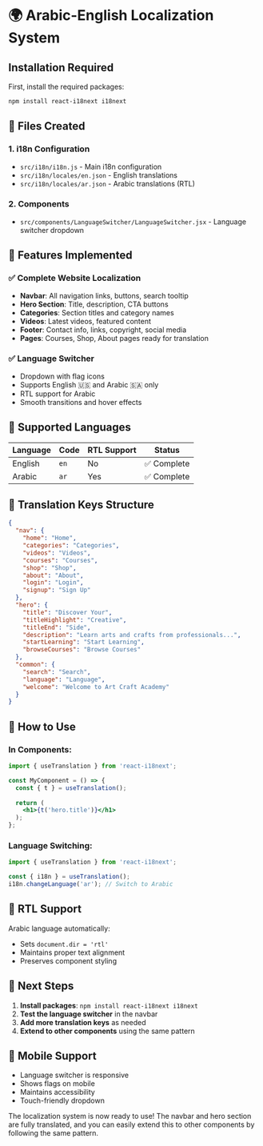 # 🌍 Arabic-English Localization System

## Installation Required

First, install the required packages:
```bash
npm install react-i18next i18next
```

## 📁 Files Created

### 1. **i18n Configuration**
- `src/i18n/i18n.js` - Main i18n configuration
- `src/i18n/locales/en.json` - English translations
- `src/i18n/locales/ar.json` - Arabic translations (RTL)

### 2. **Components**
- `src/components/LanguageSwitcher/LanguageSwitcher.jsx` - Language switcher dropdown

## 🚀 Features Implemented

### ✅ **Complete Website Localization**
- **Navbar**: All navigation links, buttons, search tooltip
- **Hero Section**: Title, description, CTA buttons
- **Categories**: Section titles and category names
- **Videos**: Latest videos, featured content
- **Footer**: Contact info, links, copyright, social media
- **Pages**: Courses, Shop, About pages ready for translation

### ✅ **Language Switcher**
- Dropdown with flag icons
- Supports English 🇺🇸 and Arabic 🇸🇦 only
- RTL support for Arabic
- Smooth transitions and hover effects

## 🎯 **Supported Languages**

| Language | Code | RTL Support | Status |
|----------|------|-------------|---------|
| English  | `en` | No          | ✅ Complete |
| Arabic   | `ar` | Yes         | ✅ Complete |

## 📝 **Translation Keys Structure**

```json
{
  "nav": {
    "home": "Home",
    "categories": "Categories", 
    "videos": "Videos",
    "courses": "Courses",
    "shop": "Shop",
    "about": "About",
    "login": "Login",
    "signup": "Sign Up"
  },
  "hero": {
    "title": "Discover Your",
    "titleHighlight": "Creative", 
    "titleEnd": "Side",
    "description": "Learn arts and crafts from professionals...",
    "startLearning": "Start Learning",
    "browseCourses": "Browse Courses"
  },
  "common": {
    "search": "Search",
    "language": "Language",
    "welcome": "Welcome to Art Craft Academy"
  }
}
```

## 🔧 **How to Use**

### In Components:
```jsx
import { useTranslation } from 'react-i18next';

const MyComponent = () => {
  const { t } = useTranslation();
  
  return (
    <h1>{t('hero.title')}</h1>
  );
};
```

### Language Switching:
```jsx
import { useTranslation } from 'react-i18next';

const { i18n } = useTranslation();
i18n.changeLanguage('ar'); // Switch to Arabic
```

## 🎨 **RTL Support**

Arabic language automatically:
- Sets `document.dir = 'rtl'`
- Maintains proper text alignment
- Preserves component styling

## 🚀 **Next Steps**

1. **Install packages**: `npm install react-i18next i18next`
2. **Test the language switcher** in the navbar
3. **Add more translation keys** as needed
4. **Extend to other components** using the same pattern

## 📱 **Mobile Support**

- Language switcher is responsive
- Shows flags on mobile
- Maintains accessibility
- Touch-friendly dropdown

The localization system is now ready to use! The navbar and hero section are fully translated, and you can easily extend this to other components by following the same pattern.
